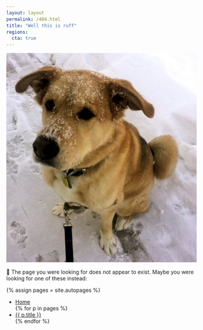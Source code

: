 ```yaml
---
layout: layout
permalink: /404.html
title: "Well this is ruff"
regions:
  cta: true
---
```


![Why so blue?](/images/404.jpg)

:dog: The page you were looking for does not appear to exist. Maybe you were looking 
for one of these instead:

{% assign pages = site.autopages %}
<ul>
  <li><a href="/">Home</a></li>
  {% for p in pages %}
  <li>
    <a href="{{ p.url }}">
      {{ p.title }}
    </a>
  </li>
  {% endfor %}
</ul>